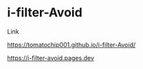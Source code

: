 # i-filter-Avoid

Link

https://tomatochip001.github.io/i-filter-Avoid/

https://i-filter-avoid.pages.dev
